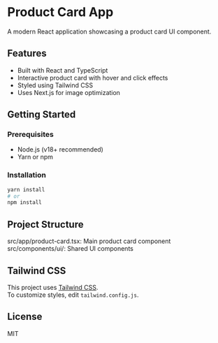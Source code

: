 # Product Card App

A modern React application showcasing a product card UI component.

## Features

- Built with React and TypeScript
- Interactive product card with hover and click effects
- Styled using Tailwind CSS
- Uses Next.js for image optimization

## Getting Started

### Prerequisites

- Node.js (v18+ recommended)
- Yarn or npm

### Installation

```bash
yarn install
# or
npm install
```

## Project Structure

src/app/product-card.tsx: Main product card component  
src/components/ui/: Shared UI components

## Tailwind CSS

This project uses [Tailwind CSS](https://tailwindcss.com/).  
To customize styles, edit `tailwind.config.js`.

## License

MIT

